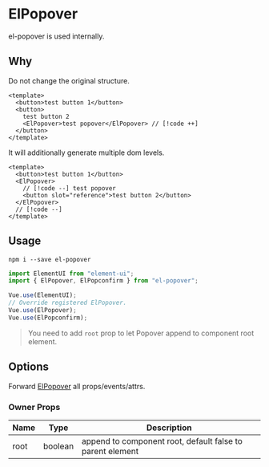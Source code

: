 # ElPopover

el-popover is used internally.

## Why

Do not change the original structure.

```vue
<template>
  <button>test button 1</button>
  <button>
    test button 2
    <ElPopover>test popover</ElPopover> // [!code ++]
  </button>
</template>
```

It will additionally generate multiple dom levels.

```vue
<template>
  <button>test button 1</button>
  <ElPopover>
    // [!code --] test popover
    <button slot="reference">test button 2</button>
  </ElPopover>
  // [!code --]
</template>
```

## Usage

```shell
npm i --save el-popover
```

```ts
import ElementUI from "element-ui";
import { ElPopover, ElPopconfirm } from "el-popover";

Vue.use(ElementUI);
// Override registered ElPopover.
Vue.use(ElPopover);
Vue.use(ElPopconfirm);
```

<demo name="el-popover" />

> You need to add `root` prop to let Popover append to component root element.

## Options

Forward [ElPopover](https://element.eleme.cn/#/zh-CN/component/popover#attributes) all props/events/attrs.

### Owner Props

| Name | Type    | Description                                               |
| ---- | ------- | --------------------------------------------------------- |
| root | boolean | append to component root, default false to parent element |
